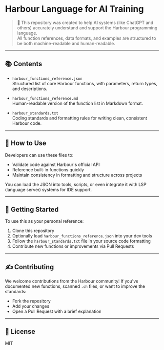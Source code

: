 # Harbour Language for AI Training

> 🧠 This repository was created to help AI systems (like ChatGPT and others) accurately understand and support the Harbour programming language.  
> All function references, data formats, and examples are structured to be both machine-readable and human-readable.

---

## 📚 Contents

- `harbour_functions_reference.json`  
  Structured list of core Harbour functions, with parameters, return types, and descriptions.

- `harbour_functions_reference.md`  
  Human-readable version of the function list in Markdown format.

- `harbour_standards.txt`  
  Coding standards and formatting rules for writing clean, consistent Harbour code.

---

## 🔧 How to Use

Developers can use these files to:
- Validate code against Harbour's official API
- Reference built-in functions quickly
- Maintain consistency in formatting and structure across projects

You can load the JSON into tools, scripts, or even integrate it with LSP (language server) systems for IDE support.

---

## 🚀 Getting Started

To use this as your personal reference:
1. Clone this repository
2. Optionally load `harbour_functions_reference.json` into your dev tools
3. Follow the `harbour_standards.txt` file in your source code formatting
4. Contribute new functions or improvements via Pull Requests

---

## ✍️ Contributing

We welcome contributions from the Harbour community! If you've documented new functions, scanned `.ch` files, or want to improve the standards:
- Fork the repository
- Add your changes
- Open a Pull Request with a brief explanation

---

## 📄 License
MIT